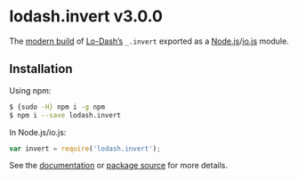 # lodash.invert v3.0.0

The [modern build](https://github.com/lodash/lodash/wiki/Build-Differences) of [Lo-Dash’s](https://lodash.com/) `_.invert` exported as a [Node.js](http://nodejs.org/)/[io.js](https://iojs.org/) module.

## Installation

Using npm:

```bash
$ {sudo -H} npm i -g npm
$ npm i --save lodash.invert
```

In Node.js/io.js:

```js
var invert = require('lodash.invert');
```

See the [documentation](https://lodash.com/docs#invert) or [package source](https://github.com/lodash/lodash/blob/3.0.0-npm-packages/lodash.invert/index.js) for more details.
